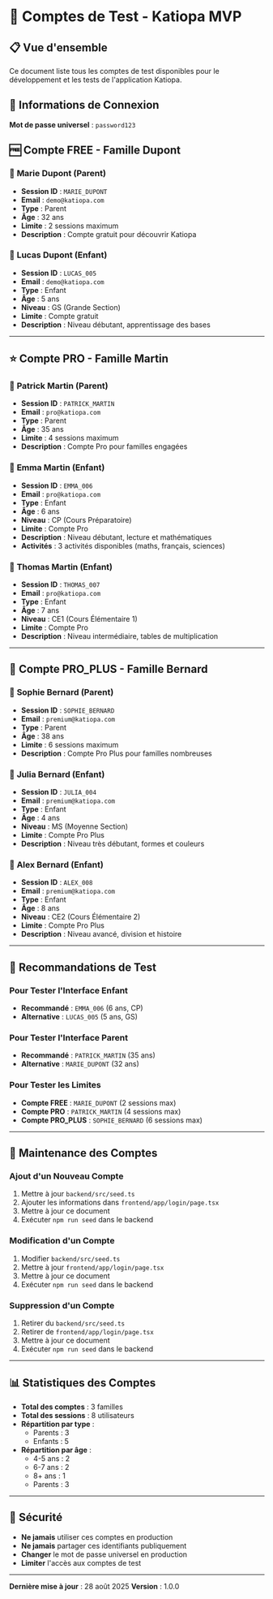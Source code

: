 # 🧪 Comptes de Test - Katiopa MVP

## 📋 **Vue d'ensemble**

Ce document liste tous les comptes de test disponibles pour le développement et les tests de l'application Katiopa.

## 🔑 **Informations de Connexion**

**Mot de passe universel** : `password123`

## 🆓 **Compte FREE - Famille Dupont**

### 👩 **Marie Dupont (Parent)**
- **Session ID** : `MARIE_DUPONT`
- **Email** : `demo@katiopa.com`
- **Type** : Parent
- **Âge** : 32 ans
- **Limite** : 2 sessions maximum
- **Description** : Compte gratuit pour découvrir Katiopa

### 👦 **Lucas Dupont (Enfant)**
- **Session ID** : `LUCAS_005`
- **Email** : `demo@katiopa.com`
- **Type** : Enfant
- **Âge** : 5 ans
- **Niveau** : GS (Grande Section)
- **Limite** : Compte gratuit
- **Description** : Niveau débutant, apprentissage des bases

---

## ⭐ **Compte PRO - Famille Martin**

### 👨 **Patrick Martin (Parent)**
- **Session ID** : `PATRICK_MARTIN`
- **Email** : `pro@katiopa.com`
- **Type** : Parent
- **Âge** : 35 ans
- **Limite** : 4 sessions maximum
- **Description** : Compte Pro pour familles engagées

### 👧 **Emma Martin (Enfant)**
- **Session ID** : `EMMA_006`
- **Email** : `pro@katiopa.com`
- **Type** : Enfant
- **Âge** : 6 ans
- **Niveau** : CP (Cours Préparatoire)
- **Limite** : Compte Pro
- **Description** : Niveau débutant, lecture et mathématiques
- **Activités** : 3 activités disponibles (maths, français, sciences)

### 👦 **Thomas Martin (Enfant)**
- **Session ID** : `THOMAS_007`
- **Email** : `pro@katiopa.com`
- **Type** : Enfant
- **Âge** : 7 ans
- **Niveau** : CE1 (Cours Élémentaire 1)
- **Limite** : Compte Pro
- **Description** : Niveau intermédiaire, tables de multiplication

---

## 💎 **Compte PRO_PLUS - Famille Bernard**

### 👩 **Sophie Bernard (Parent)**
- **Session ID** : `SOPHIE_BERNARD`
- **Email** : `premium@katiopa.com`
- **Type** : Parent
- **Âge** : 38 ans
- **Limite** : 6 sessions maximum
- **Description** : Compte Pro Plus pour familles nombreuses

### 👧 **Julia Bernard (Enfant)**
- **Session ID** : `JULIA_004`
- **Email** : `premium@katiopa.com`
- **Type** : Enfant
- **Âge** : 4 ans
- **Niveau** : MS (Moyenne Section)
- **Limite** : Compte Pro Plus
- **Description** : Niveau très débutant, formes et couleurs

### 👦 **Alex Bernard (Enfant)**
- **Session ID** : `ALEX_008`
- **Email** : `premium@katiopa.com`
- **Type** : Enfant
- **Âge** : 8 ans
- **Niveau** : CE2 (Cours Élémentaire 2)
- **Limite** : Compte Pro Plus
- **Description** : Niveau avancé, division et histoire

---

## 🎯 **Recommandations de Test**

### **Pour Tester l'Interface Enfant**
- **Recommandé** : `EMMA_006` (6 ans, CP)
- **Alternative** : `LUCAS_005` (5 ans, GS)

### **Pour Tester l'Interface Parent**
- **Recommandé** : `PATRICK_MARTIN` (35 ans)
- **Alternative** : `MARIE_DUPONT` (32 ans)

### **Pour Tester les Limites**
- **Compte FREE** : `MARIE_DUPONT` (2 sessions max)
- **Compte PRO** : `PATRICK_MARTIN` (4 sessions max)
- **Compte PRO_PLUS** : `SOPHIE_BERNARD` (6 sessions max)

---

## 🔧 **Maintenance des Comptes**

### **Ajout d'un Nouveau Compte**
1. Mettre à jour `backend/src/seed.ts`
2. Ajouter les informations dans `frontend/app/login/page.tsx`
3. Mettre à jour ce document
4. Exécuter `npm run seed` dans le backend

### **Modification d'un Compte**
1. Modifier `backend/src/seed.ts`
2. Mettre à jour `frontend/app/login/page.tsx`
3. Mettre à jour ce document
4. Exécuter `npm run seed` dans le backend

### **Suppression d'un Compte**
1. Retirer du `backend/src/seed.ts`
2. Retirer de `frontend/app/login/page.tsx`
3. Mettre à jour ce document
4. Exécuter `npm run seed` dans le backend

---

## 📊 **Statistiques des Comptes**

- **Total des comptes** : 3 familles
- **Total des sessions** : 8 utilisateurs
- **Répartition par type** :
  - Parents : 3
  - Enfants : 5
- **Répartition par âge** :
  - 4-5 ans : 2
  - 6-7 ans : 2
  - 8+ ans : 1
  - Parents : 3

---

## 🚨 **Sécurité**

- **Ne jamais** utiliser ces comptes en production
- **Ne jamais** partager ces identifiants publiquement
- **Changer** le mot de passe universel en production
- **Limiter** l'accès aux comptes de test

---

**Dernière mise à jour** : 28 août 2025
**Version** : 1.0.0
